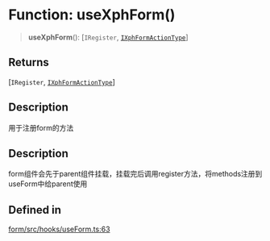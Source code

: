 # Function: useXphForm()

> **useXphForm**(): [`IRegister`, [`IXphFormActionType`](../interfaces/IXphFormActionType.md)]

## Returns

[`IRegister`, [`IXphFormActionType`](../interfaces/IXphFormActionType.md)]

## Description

用于注册form的方法

## Description

form组件会先于parent组件挂载，挂载完后调用register方法，将methods注册到useForm中给parent使用

## Defined in

[form/src/hooks/useForm.ts:63](https://github.com/XiaoPiHong/xph-crud/blob/7515b2133578ebc5c9e01d24589011620605cd71/packages/form/src/hooks/useForm.ts#L63)

